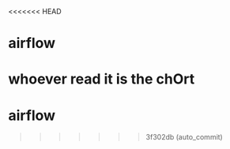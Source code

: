 <<<<<<< HEAD
# airflow
whoever read it is the chOrt
=======
# airflow
>>>>>>> 3f302db (auto_commit)
